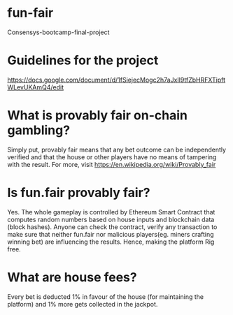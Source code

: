 # fun-fair
Consensys-bootcamp-final-project

# Guidelines for the project

https://docs.google.com/document/d/1fSiejecMogc2h7aJxIl9tfZbHRFXTipftWLevUKAmQ4/edit

# What is provably fair on-chain gambling?

Simply put, provably fair means that any bet outcome can be independently verified and that the house or other players have no means of tampering with the result.
For more, visit https://en.wikipedia.org/wiki/Provably_fair

# Is fun.fair provably fair?

Yes. The whole gameplay is controlled by Ethereum Smart Contract that computes random numbers based on house inputs and blockchain data (block hashes). Anyone can check the contract, verify any transaction to make sure that neither fun.fair nor malicious players(eg. miners crafting winning bet) are influencing the results. Hence, making the platform Rig free.

# What are house fees?

Every bet is deducted 1% in favour of the house (for maintaining the platform) and 1% more gets collected in the jackpot. 
